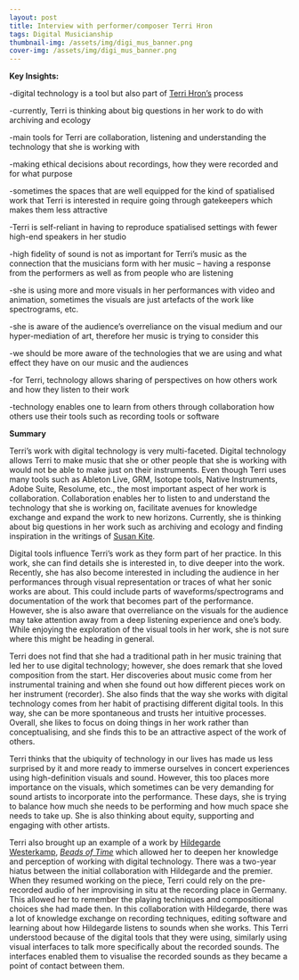 ```yaml
---
layout: post
title: Interview with performer/composer Terri Hron
tags: Digital Musicianship
thumbnail-img: /assets/img/digi_mus_banner.png
cover-img: /assets/img/digi_mus_banner.png
---
```

<p><strong>Key Insights:</strong></p>



<p>-digital technology is a tool but also part of <a href="https://terrihron.com/">Terri Hron&#8217;s</a> process</p>



<p>-currently, Terri is thinking about big questions in her work to do with archiving and ecology</p>



<p>-main tools for Terri are collaboration, listening and understanding the technology that she is working with</p>



<p>-making ethical decisions about recordings, how they were recorded and for what purpose</p>



<p>-sometimes the spaces that are well equipped for the kind of spatialised work that Terri is interested in require going through gatekeepers which makes them less attractive&nbsp;</p>



<p>-Terri is self-reliant in having to reproduce spatialised settings with fewer high-end speakers in her studio</p>



<p>-high fidelity of sound is not as important for Terri’s music as the connection that the musicians form with her music – having a response from the performers as well as from people who are listening</p>



<p>-she is using more and more visuals in her performances with video and animation, sometimes the visuals are just artefacts of the work like spectrograms, etc.&nbsp;</p>



<p>-she is aware of the audience’s overreliance on the visual medium and our hyper-mediation of art, therefore her music is trying to consider this&nbsp;</p>



<p>-we should be more aware of the technologies that we are using and what effect they have on our music and the audiences</p>



<p>-for Terri, technology allows sharing of perspectives on how others work and how they listen to their work</p>



<p>-technology enables one to learn from others through collaboration how others use their tools such as recording tools or software</p>



<p><strong>Summary</strong></p>



<p>Terri’s work with digital technology is very multi-faceted. Digital technology allows Terri to make music that she or other people that she is working with would not be able to make just on their instruments. Even though Terri uses many tools such as Ableton Live, GRM, Isotope tools, Native Instruments, Adobe Suite, Resolume, etc., the most important aspect of her work is collaboration. Collaboration enables her to listen to and understand the technology that she is working on, facilitate avenues for knowledge exchange and expand the work to new horizons. Currently, she is thinking about big questions in her work such as archiving and ecology and finding inspiration in the writings of <a href="http://kitekitekitekite.com/">Susan Kite</a>.</p>



<p>Digital tools influence Terri&#8217;s work as they form part of her practice. In this work, she can find details she is interested in, to dive deeper into the work. Recently, she has also become interested in including the audience in her performances through visual representation or traces of what her sonic works are about. This could include parts of waveforms/spectrograms and documentation of the work that becomes part of the performance. However, she is also aware that overreliance on the visuals for the audience may take attention away from a deep listening experience and one&#8217;s body. While enjoying the exploration of the visual tools in her work, she is not sure where this might be heading in general.</p>



<p>Terri does not find that she had a traditional path in her music training that led her to use digital technology; however, she does remark that she loved composition from the start. Her discoveries about music come from her instrumental training and when she found out how different pieces work on her instrument (recorder). She also finds that the way she works with digital technology comes from her habit of practising different digital tools. In this way, she can be more spontaneous and trusts her intuitive processes. Overall, she likes to focus on doing things in her work rather than conceptualising, and she finds this to be an attractive aspect of the work of others.</p>



<p>Terri thinks that the ubiquity of technology in our lives has made us less surprised by it and more ready to immerse ourselves in concert experiences using high-definition visuals and sound. However, this too places more importance on the visuals, which sometimes can be very demanding for sound artists to incorporate into the performance. These days, she is trying to balance how much she needs to be performing and how much space she needs to take up. She is also thinking about equity, supporting and engaging with other artists.&nbsp;</p>



<p>Terri also brought up an example of a work by <a href="https://www.hildegardwesterkamp.ca/">Hildegarde Westerkamp</a>, <em><a href="https://www.hildegardwesterkamp.ca/sound/comp/1/beads/" data-type="URL" data-id="https://www.hildegardwesterkamp.ca/sound/comp/1/beads/">Beads of Time</a></em> which allowed her to deepen her knowledge and perception of working with digital technology. There was a two-year hiatus between the initial collaboration with Hildegarde and the premier. When they resumed working on the piece, Terri could rely on the pre-recorded audio of her improvising in situ at the recording place in Germany. This allowed her to remember the playing techniques and compositional choices she had made then. In this collaboration with Hildegarde, there was a lot of knowledge exchange on recording techniques, editing software and learning about how Hildegarde listens to sounds when she works. This Terri understood because of the digital tools that they were using, similarly using visual interfaces to talk more specifically about the recorded sounds. The interfaces enabled them to visualise the recorded sounds as they became a point of contact between them.</p>



<p></p>



<p></p>
